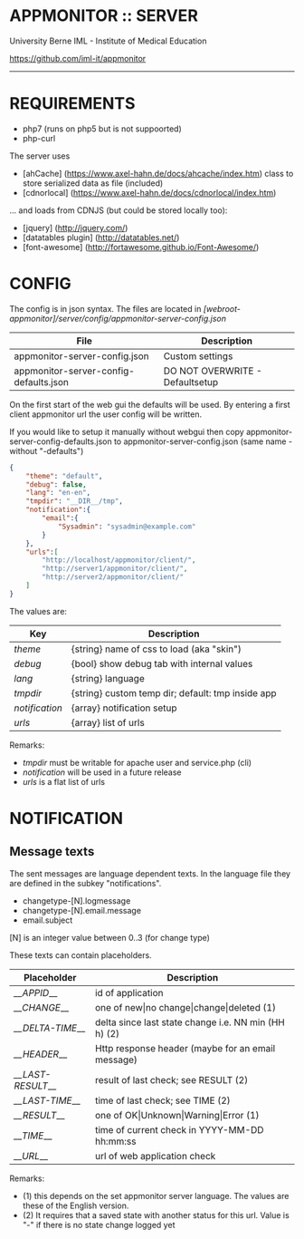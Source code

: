 
# APPMONITOR :: SERVER #

University Berne
IML - Institute of Medical Education

https://github.com/iml-it/appmonitor

- - -


# REQUIREMENTS #

- php7 (runs on php5 but is not suppoorted)
- php-curl

The server uses 

- [ahCache] (https://www.axel-hahn.de/docs/ahcache/index.htm) class to store 
   serialized data as file (included)
- [cdnorlocal] (https://www.axel-hahn.de/docs/cdnorlocal/index.htm)

... and loads from CDNJS (but could be stored locally too):
- [jquery] (http://jquery.com/)
- [datatables plugin] (http://datatables.net/)
- [font-awesome] (http://fortawesome.github.io/Font-Awesome/)




# CONFIG #

The config is in json syntax. The files are located in 
_[webroot-appmonitor]/server/config/appmonitor-server-config.json_

| File                                    | Description                                |
|---                                      |---                                         |
| appmonitor-server-config.json           | Custom settings                            |
| appmonitor-server-config-defaults.json  | DO NOT OVERWRITE - Defaultsetup            |


On the first start of the web gui the defaults will be used. 
By entering a first client appmonitor url the user config will be written.

If you would like to setup it manually without webgui then copy 
appmonitor-server-config-defaults.json to appmonitor-server-config.json
(same name - without "-defaults")


``` json
{
    "theme": "default",
    "debug": false,
    "lang": "en-en",
    "tmpdir": "__DIR__/tmp",
    "notification":{
        "email":{
            "Sysadmin": "sysadmin@example.com"
        }
    },
    "urls":[
        "http://localhost/appmonitor/client/",
        "http://server1/appmonitor/client/",
        "http://server2/appmonitor/client/"
    ]
}
```

The values are:

| Key            | Description                                         |
|---             |---                                                  |
| _theme_        | \{string\} name of css to load (aka "skin")         |
| _debug_        | \{bool\} show debug tab with internal values        |
| _lang_         | \{string\} language                                 |
| _tmpdir_       | \{string\} custom temp dir; default: tmp inside app |
| _notification_ | \{array\} notification setup                        |
| _urls_         | \{array\} list of urls                              |

Remarks:

- _tmpdir_ must be writable for apache user and service.php (cli)
- _notification_ will be used in a future release
- _urls_ is a flat list of urls

# NOTIFICATION #

## Message texts ##

The sent messages are language dependent texts.
In the language file they are defined in the subkey "notifications".
- changetype-[N].logmessage
- changetype-[N].email.message
- email.subject

[N] is an integer value between 0..3 (for change type)

These texts can contain placeholders.

| Placeholder          | Description                                          |
|---                   |---                                                   |
| _\_\_APPID___        | id of application                                    |
| _\_\_CHANGE___       | one of new\|no change\|change\|deleted (1)           |
| _\_\_DELTA-TIME___   | delta since last state change i.e. NN min (HH h) (2) |
| _\_\_HEADER___       | Http response header (maybe for an email message)    |
| _\_\_LAST-RESULT___  | result of last check; see RESULT (2)                 |
| _\_\_LAST-TIME___    | time of last check; see TIME (2)                     |
| _\_\_RESULT___       | one of OK\|Unknown\|Warning\|Error (1)               |
| _\_\_TIME___         | time of current check in YYYY-MM-DD hh:mm:ss         | 
| _\_\_URL___          | url of web application check                         |

Remarks:
- (1) this depends on the set appmonitor server language. The values are these of the English version.
- (2) It requires that a saved state with another status for this url. Value is "-" if there is no state change logged yet
